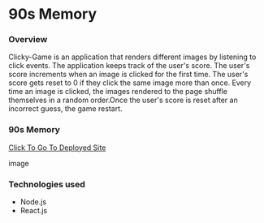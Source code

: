 # 90s Memory


### Overview
Clicky-Game is an application that renders different images by listening to click events. The application keeps track of the user's score. The user's score increments when an image is clicked for the first time. The user's score gets reset to 0 if they click the same image more than once. Every time an image is clicked, the images rendered to the page shuffle themselves in a random order.Once the user's score is reset after an incorrect guess, the game restart.



### 90s Memory
[Click To Go To Deployed Site](https://sadiyajiru.github.io/90s-memory/)

image



### Technologies used
* Node.js
* React.js
